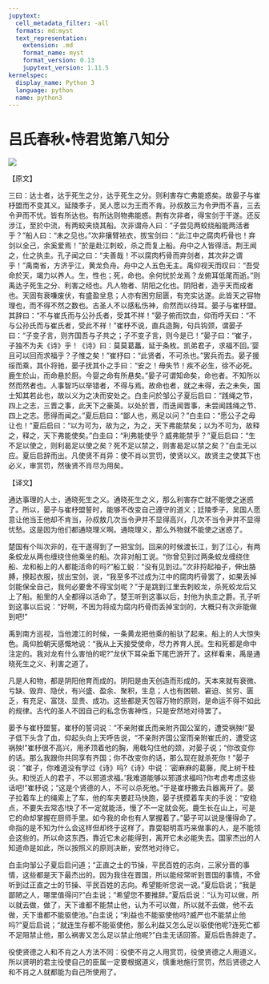 ```yaml
---
jupytext:
  cell_metadata_filter: -all
  formats: md:myst
  text_representation:
    extension: .md
    format_name: myst
    format_version: 0.13
    jupytext_version: 1.11.5
kernelspec:
  display_name: Python 3
  language: python
  name: python3
---
```

# 吕氏春秋&#8226;恃君览第八知分

![](image/cover.jpg)

【原文】

三曰：达士者，达乎死生之分，达乎死生之分。则利害存亡弗能惑矣。故晏子与崔杼盟而不变其义。延陵季子，吴人愿以为王而不肯。孙叔敖三为令尹而不喜，三去令尹而不忧。皆有所达也。有所达则物弗能惑。荆有次非者，得宝剑于干遂。还反涉江，至於中流，有两蛟夹绕其船。次非谓舟人曰：“子尝见两蛟绕船能两活者乎？”船人曰：“未之见也。”次非攘臂袪衣，拔宝剑曰：“此江中之腐肉朽骨也！弃剑以全己，余奚爱焉！”於是赴江刺蛟，杀之而复上船。舟中之人皆得活。荆王闻之，仕之执圭。孔子闻之曰：“夫善哉！不以腐肉朽骨而弃剑者，其次非之谓乎！”禹南省，方济乎江，黄龙负舟。舟中之人五色无主。禹仰视天而叹曰：“吾受命於天，竭力以养人。生，性也；死，命也。余何忧於龙焉？龙俯耳低尾而逝。”则禹达子死生之分、利害之经也。凡人物者、阴阳之化也。阴阳者，造乎天而成者也。天固有衰嗛废伏，有盛盈坌息；人亦有困穷屈匮，有充实达遂。此皆天之容物理也，而不得不然之数也。古圣人不以感私伤神，俞然而以待耳。晏子与崔杼盟。其辞曰：“不与崔氏而与公孙氏者，受其不祥！”晏子俯而饮血，仰而呼天曰：“不与公孙氏而与崔氏者，受此不祥！”崔杼不说，直兵造胸，句兵钩颈，谓晏子曰：“子变子言，则齐国吾与子共之；子不变子言，则今是已！”晏子曰：“崔子，子独不为夫《诗》乎！《诗》曰：莫莫葛藟，延于条枚。凯弟君子，求福不回。’婴且可以回而求福乎？子惟之矣！”崔杼曰：“此贤者，不可杀也。”罢兵而去。晏子援绥而乘，其仆将驰，晏子抚其仆之手曰：“安之！毋失节！疾不必生，徐不必死。鹿生於山，而命悬於厨。今婴之命有所悬矣。”晏子可谓知命矣，命也者。不知所以然而然者也。人事智巧以举错者，不得与焉。故命也者，就之未得，去之未失，国士知其若此也，故以义为之决而安处之。白圭问於邹公子夏后启曰：“践绳之节，四上之志，三晋之事，此天下之豪英。以处於晋，而迭闻晋事，未尝闻践绳之节、四上之志。愿得而闻之。”夏后启曰：“鄙人也，焉足以问？”白圭曰：“愿公子之毋让也！”夏后启曰：“以为可为，故为之，为之，天下弗能禁矣；以为不可为，故释之，释之，天下弗能使矣。”白圭曰：“利弗能使乎？威弗能禁乎？”夏后启曰：“生不足以使之，则利曷足以使之矣？死不足以禁之，则害曷足以禁之矣？”白圭无以应。夏后启辞而出。凡使贤不肖异：使不肖以赏罚，使贤以义。故贤主之使其下也必义，审赏罚，然後贤不肖尽为用矣。

【译文】

通达事理的人士，通晓死生之义。通晓死生之义，那么利害存亡就不能使之迷惑了。所以，晏子与崔杼盟誓时，能够不改变自己遵守的道义；廷陵季子，吴国人愿意让他当王他却不肯当，孙叔敖几次当令尹并不显得高兴，几次不当令尹并不显得忧愁。这是因为他们都通晓理义啊。通晓理义，那么外物就不能使之迷惑了。

楚国有个叫次非的，在干遂得到了一把宝剑。回来的时候渡长江，到了江心，有两条蛟龙从两也缠绕住他乘坐的船。次非对船工说。“你曾见到过两条蛟龙缠绕住船、龙和船上的人都能活命的吗?”船工蜕：“没有见到过。”次非捋起袖子，伸出胳膊，撩起衣服，拔出宝剑，说，“我至多不过成为江中的腐肉朽骨罢了，如果丢掉剑能保全自己，我何必要舍不得宝剑呢？”于是跳到江里去刺蛟龙，杀死蛟龙后又上了船。船里的人全都得以活命了。楚王听到这事以后，封他为执圭之爵。孔子听到这事以后说：“好啊，不因为将成为腐内朽骨而丢掉宝剑的，大概只有次非能做到吧!”

禹到南方巡视，当他渡江的时候，一条黄龙把他乘的船驮了起来。船上的人大惊失色。禹仰脸朝天感慨地说：“我从上天接受使命，尽力养育人民。生和死都是命中注定的。我对龙有什么害怕的呢?”龙伏下耳朵垂下尾巴游开了。这样看来，禹是通晓死生之义、利害之道了。

凡是人和物，都是阴阳他育而成的。阴阳是由天创造而形成的。天本来就有衰微、亏缺、毁弃、隐伏，有兴盛、盈余、聚积，生息；人也有困顿、窘迫、贫穷、匮乏，有充足、富饶、显贵、成功。这些都是天包容万物的原则，是命运不得不如此的规律。古代的圣人不因自己的私念伤害神性，只是安然地对待罢了。

晏予与崔杼盟誓。崔杼的誓词说：“不亲附崔氏而亲附齐国公室的，遭受祸殃!”晏子低下头含了血，仰起头向上天呼告说，“不亲附齐国公室而亲附崔氏的，遭受这祸殃!”崔杼很不高兴，用矛顶着他的胸，用戟勾住他的颈，对晏子说；“你改变你的话。那么我跟你共同享有齐国；你不改变你的话，那么现在就杀死你！”晏子说：”崔子，你难道没有学过《诗》吗?《诗》中说：‘密麻麻的葛藤，爬上树干桂头。和悦近人的君子，不以邪道求福。’我难道能够以邪道求福吗?你考虑考虑这些话吧!”崔杼说；“这是个贤德的人，不可以杀死他。”于是崔杼撒去兵器离开了。晏子拉着车上的绳索上了车，他的车夫要赶马快跑，晏子抚摸着车夫的手说：“安稳点，不要失去常态!快了不一定就能活，慢了不一定就会死。鹿生长在山上，可是它的命却掌握在厨师手里。如今我的命也有人掌握着了。”晏子可以说是懂得命了。命指的是不知为什么会这样但却终于这样了。靠耍聪明乖巧来做事的人，是不能领会这些的。所以命这东西，靠近它未必能得到，离开它未必能失去。国家杰出的人知道命是如此，所以按照义的原则决断，安然地对待它。

白圭向邹公子夏后启问道；“正直之士的节操，平民百姓的志向，三家分晋的事情，这些都是天下最杰出的。因为我住在晋国，所以能经常听到晋国的事情，不曾听到过正直之士的节操、平民百姓的志向。希望能听您说一说。”夏后启说；“我是鄙陋之人，哪里值得问?”白圭说；“希望您不要推辞。”夏后启说：“认为可以做，所以就去做，做了，天下谁都不能禁止他，认为不可以做，所以就不去做，他不去做，夭下谁都不能驱使池。”白圭说；“利益也不能驱使他吗?威严也不能禁止他吗?”夏后启说；“就连生存都不能驱使他，那么利益又怎么足以驱使他呢?连死亡都不足阻禁止他，那么祸害又怎么足以禁止他呢?”白圭无话回答。夏后启告辞走了。

役使贤德之人和不肖之人方法不同：役使不肖之人用赏罚，役使贤德之人用道义。所以贤明的君主役使自己的臣属一定要根据道义，慎重地施行赏罚，然后贤德之人和不肖之人就都能为自己所使用了。



